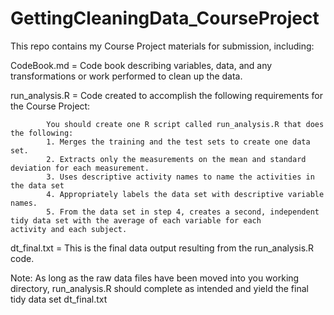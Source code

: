 # GettingCleaningData_CourseProject

This repo contains my Course Project materials for submission, including:

CodeBook.md = Code book describing variables, data, and any transformations or work performed to clean up the data.

run_analysis.R = Code created to accomplish the following requirements for the Course Project:

			You should create one R script called run_analysis.R that does the following:
			1. Merges the training and the test sets to create one data set.
			2. Extracts only the measurements on the mean and standard deviation for each measurement. 
			3. Uses descriptive activity names to name the activities in the data set
			4. Appropriately labels the data set with descriptive variable names. 
			5. From the data set in step 4, creates a second, independent tidy data set with the average of each variable for each 					   activity and each subject.

dt_final.txt = This is the final data output resulting from the run_analysis.R code.

Note: As long as the raw data files have been moved into you working directory, run_analysis.R should complete as intended and yield the final tidy data set dt_final.txt